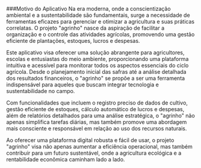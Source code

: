 ###Motivo do Aplicativo
Na era moderna, onde a conscientização ambiental e a sustentabilidade são fundamentais, surge a necessidade de ferramentas eficazes para gerenciar e otimizar a agricultura e suas práticas correlatas. O projeto "agrinho" nasce da aspiração de facilitar a organização e o controle das atividades agrícolas, promovendo uma gestão eficiente de plantações, estoques, lucros e despesas.

Este aplicativo visa oferecer uma solução abrangente para agricultores, escolas e entusiastas do meio ambiente, proporcionando uma plataforma intuitiva e acessível para monitorar todos os aspectos essenciais do ciclo agrícola. Desde o planejamento inicial das safras até a análise detalhada dos resultados financeiros, o "agrinho" se propõe a ser uma ferramenta indispensável para aqueles que buscam integrar tecnologia e sustentabilidade no campo.

Com funcionalidades que incluem o registro preciso de dados de cultivo, gestão eficiente de estoques, cálculo automático de lucros e despesas, além de relatórios detalhados para uma análise estratégica, o "agrinho" não apenas simplifica tarefas diárias, mas também promove uma abordagem mais consciente e responsável em relação ao uso dos recursos naturais.

Ao oferecer uma plataforma digital robusta e fácil de usar, o projeto "agrinho" visa não apenas aumentar a eficiência operacional, mas também contribuir para um futuro sustentável, onde a agricultura ecológica e a rentabilidade econômica caminham lado a lado.


